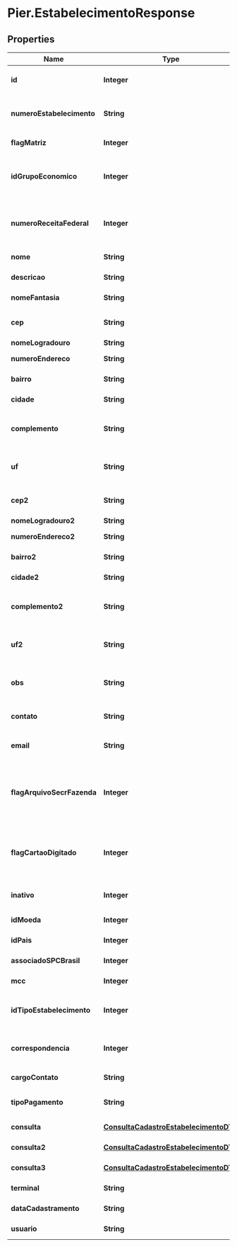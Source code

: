 # Pier.EstabelecimentoResponse

## Properties
Name | Type | Description | Notes
------------ | ------------- | ------------- | -------------
**id** | **Integer** | C\u00F3digo de identifica\u00E7\u00E3o do estabelecimento (id). | [optional] 
**numeroEstabelecimento** | **String** | N\u00FAmero de identifica\u00E7\u00E3o do Estabelecimento na Conductor. | [optional] 
**flagMatriz** | **Integer** | Indica se \u00E9 matriz ou filial. | [optional] 
**idGrupoEconomico** | **Integer** | Apresenta o n\u00FAmero de identifica\u00E7\u00E3o do Grupo Econ\u00F4mico. | [optional] 
**numeroReceitaFederal** | **Integer** | Apresenta o n\u00FAmero de identifica\u00E7\u00E3o do Estabelecimento na Receita Federal. | [optional] 
**nome** | **String** | Nome do Estabelecimento. | [optional] 
**descricao** | **String** | Raz\u00E3o Social do Estabelecimento. | [optional] 
**nomeFantasia** | **String** | T\u00EDtulo Comercial do Estabelecimento. | [optional] 
**cep** | **String** | C\u00F3digo de Endere\u00E7amento Postal (CEP). | [optional] 
**nomeLogradouro** | **String** | Nome do Logradouro. | [optional] 
**numeroEndereco** | **String** | N\u00FAmero do endere\u00E7o. | [optional] 
**bairro** | **String** | Nome do bairro do endere\u00E7o. | [optional] 
**cidade** | **String** | Nome da cidade do endere\u00E7o. | [optional] 
**complemento** | **String** | Descri\u00E7\u00F5es complementares referente ao endere\u00E7o. | [optional] 
**uf** | **String** | Sigla de identifica\u00E7\u00E3o da Unidade Federativa do endere\u00E7o. | [optional] 
**cep2** | **String** | C\u00F3digo de Endere\u00E7amento Postal (CEP). | [optional] 
**nomeLogradouro2** | **String** | Nome do Logradouro . | [optional] 
**numeroEndereco2** | **String** | N\u00FAmero do endere\u00E7o. | [optional] 
**bairro2** | **String** | Nome do bairro do endere\u00E7o. | [optional] 
**cidade2** | **String** | Nome da cidade do endere\u00E7o. | [optional] 
**complemento2** | **String** | Descri\u00E7\u00F5es complementares referente ao endere\u00E7o. | [optional] 
**uf2** | **String** | Sigla de identifica\u00E7\u00E3o da Unidade Federativa do endere\u00E7o. | [optional] 
**obs** | **String** | Detalhes espec\u00EDficos quanto ao Cadastro do Estabelecimento. | [optional] 
**contato** | **String** | Nome da pessoa para contato com o Estabelecimento. | [optional] 
**email** | **String** | E-mail da pessoa para contato com o Estabelecimento. | [optional] 
**flagArquivoSecrFazenda** | **Integer** | Indica se o estabelecimento ser\u00E1 inclu\u00EDdo no arquivo de registro para a Secretaria da Fazenda Estadual. | [optional] 
**flagCartaoDigitado** | **Integer** | Indica se o estabelecimento poder\u00E1 originar transa\u00E7\u00F5es sem a leitura da tarja ou do chip do cart\u00E3o. | [optional] 
**inativo** | **Integer** | Indica se o estabelecimento est\u00E1 inativo. | [optional] 
**idMoeda** | **Integer** | C\u00F3digo identificador da moeda. | [optional] 
**idPais** | **Integer** | Identificador de Pa\u00EDs. | [optional] 
**associadoSPCBrasil** | **Integer** | N\u00FAmero do associado ao SPCBrasil. | [optional] 
**mcc** | **Integer** | C\u00F3digo de Categoria de Mercado. | [optional] 
**idTipoEstabelecimento** | **Integer** | C\u00F3digo de identifica\u00E7\u00E3o do tipo de Estabelecimento. | [optional] 
**correspondencia** | **Integer** | Tipo da Correspond\u00EAncia (ORIGEM, CORRESPONDENCIA). | [optional] 
**cargoContato** | **String** | Cargo do contato do estabelecimento. | [optional] 
**tipoPagamento** | **String** | Tipo do regime de pagamento do estabelecimento. | [optional] 
**consulta** | [**ConsultaCadastroEstabelecimentoDTO**](ConsultaCadastroEstabelecimentoDTO.md) | Consulta de cadastro n\u00FAmero um. | [optional] 
**consulta2** | [**ConsultaCadastroEstabelecimentoDTO**](ConsultaCadastroEstabelecimentoDTO.md) | Consulta de cadastro n\u00FAmero dois. | [optional] 
**consulta3** | [**ConsultaCadastroEstabelecimentoDTO**](ConsultaCadastroEstabelecimentoDTO.md) | Consulta de cadastro n\u00FAmero tr\u00EAs. | [optional] 
**terminal** | **String** | Terminal do estabelecimento. | [optional] 
**dataCadastramento** | **String** | Data de Cadastro do Estabelecimento. | [optional] 
**usuario** | **String** | Usu\u00E1rio da aplica\u00E7\u00E3o. | [optional] 


